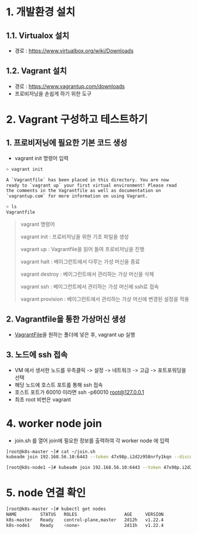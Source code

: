 # 1. 개발환경 설치 
## 1.1. Virtualox 설치
*  경로 : https://www.virtualbox.org/wiki/Downloads
## 1.2. Vagrant 설치
* 경로 : https://www.vagrantup.com/downloads
* 프로비저닝을 손쉽게 하기 위한 도구

# 2. Vagrant 구성하고 테스트하기
## 1. 프로비저닝에 필요한 기본 코드 생성
* vagrant init 명령어 입력
```sh
> vagrant init

A `Vagrantfile` has been placed in this directory. You are now
ready to `vagrant up` your first virtual environment! Please read
the comments in the Vagrantfile as well as documentation on
`vagrantup.com` for more information on using Vagrant.

> ls
Vagrantfile
```
> vagrant 명령어
>
> vagrant init : 프로비저닝을 위한 기초 파일을 생성
> 
> vagrant up : Vagrantfile을 읽어 들여 프로비저닝을 진행
>
> vagrant halt : 베이그런트에서 다루는 가성 머신을 종료
>
> vagrant destroy : 베이그런트에서 관리하는 가상 머신을 삭제
>
> vagrant ssh : 베이그런트에서 관리하는 가성 머신에 ssh로 접속
>
> vagrant provision : 베이그런트에서 관리하는 가상 머신에 변경된 설정을 적용


## 2. Vagrantfile을 통한 가상머신 생성
* [VagrantFile](./Vagrantfile)을 원하는 폴더에 넣은 후, vagrant up 실행 

## 3. 노드에 ssh 접속
* VM 에서 생서한 노드를 우측클릭 -> 설정 -> 네트워크 -> 고급 -> 포트포워딩을 선택
* 해당 노드에 호스트 포트를 통해 ssh 접속 
* 호스트 포트가 60010 이라면 ssh -p60010 root@127.0.0.1
* 최초 root 비번은 vagrant

# 4. worker node join 

* join.sh 를 열어 join에 필요한 정보를 출력하여 각 worker node 에 입력

```sh
[root@k8s-master ~]# cat ~/join.sh
kubeadm join 192.168.56.10:6443 --token 47x98p.i2d2z958nrfy1kqn --discovery-token-ca-cert-hash sha256:6b6205c7878151b379180e74437b50c1c58c78d3397522a8c244fb191dfab94d

[root@k8s-node1 ~]# kubeadm join 192.168.56.10:6443 --token 47x98p.i2d2z958nrfy1kqn --discovery-token-ca-cert-hash sha256:6b6205c7878151b379180e74437b50c1c58c78d3397522a8c244fb191dfab94d
```


# 5. node 연결 확인

```sh
[root@k8s-master ~]# kubectl get nodes
NAME         STATUS   ROLES                  AGE     VERSION
k8s-master   Ready    control-plane,master   2d12h   v1.22.4
k8s-node1    Ready    <none>                 2d11h   v1.22.4
```